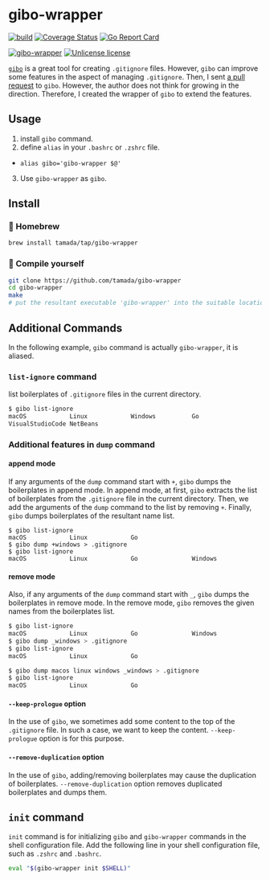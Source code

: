 # gibo-wrapper

[![build](https://github.com/tamada/gibo-wrapper/actions/workflows/build.yaml/badge.svg)](https://github.com/tamada/gibo-wrapper/actions/workflows/build.yaml)
[![Coverage Status](https://coveralls.io/repos/github/tamada/gibo-wrapper/badge.svg?branch=main)](https://coveralls.io/github/tamada/gibo-wrapper?branch=main)
[![Go Report Card](https://goreportcard.com/badge/github.com/tamada/gibo-wrapper)](https://goreportcard.com/report/github.com/tamada/gibo-wrapper)

[![gibo-wrapper](https://img.shields.io/badge/gibo--wrapper-v0.5.8-blue)](https://github.com/tamada/gibo-wrapper/releases/tag/v0.5.8)
[![Unlicense license](http://img.shields.io/badge/license-Unlicense-blue.svg?style=flat)](LICENSE)

[`gibo`](https://github.com/simonwhitaker/gibo) is a great tool for creating `.gitignore` files.
However, `gibo` can improve some features in the aspect of managing `.gitignore`.
Then, I sent [a pull request](https://github.com/simonwhitaker/gibo/pull/61) to `gibo`. However, the author does not think for growing in the direction.
Therefore, I created the wrapper of `gibo` to extend the features.

## Usage

1. install `gibo` command.
2. define `alias` in your `.bashrc` or `.zshrc` file.
  * `alias gibo='gibo-wrapper $@'`
3. Use `gibo-wrapper` as `gibo`.

## Install

### :beer: Homebrew

```sh
brew install tamada/tap/gibo-wrapper
```

### :muscle: Compile yourself

```sh
git clone https://github.com/tamada/gibo-wrapper
cd gibo-wrapper
make
# put the resultant executable 'gibo-wrapper' into the suitable location.
```

## Additional Commands

In the following example, `gibo` command is actually `gibo-wrapper`, it is aliased.

### `list-ignore` command

list boilerplates of `.gitignore` files in the current directory.

```bash
$ gibo list-ignore
macOS            Linux            Windows          Go
VisualStudioCode NetBeans
```

### Additional features in `dump` command

#### append mode

If any arguments of the `dump` command start with `+`, `gibo` dumps the boilerplates in append mode.
In append mode, at first, `gibo` extracts the list of boilerplates from the `.gitignore` file in the current directory.
Then, we add the arguments of the `dump` command to the list by removing `+`.
Finally, `gibo` dumps boilerplates of the resultant name list.

```
$ gibo list-ignore
macOS            Linux            Go
$ gibo dump +windows > .gitignore
$ gibo list-ignore
macOS            Linux            Go               Windows
```

#### remove mode

Also, if any arguments of the `dump` command start with `_`, `gibo` dumps the boilerplates in remove mode.
In the remove mode, `gibo` removes the given names from the boilerplates list.

```bash
$ gibo list-ignore
macOS            Linux            Go               Windows
$ gibo dump _windows > .gitignore
$ gibo list-ignore
macOS            Linux            Go
```

```bash
$ gibo dump macos linux windows _windows > .gitignore
$ gibo list-ignore
macOS            Linux            Go
```

#### `--keep-prologue` option

In the use of `gibo`, we sometimes add some content to the top of the `.gitignore` file.
In such a case, we want to keep the content.
`--keep-prologue` option is for this purpose.

#### `--remove-duplication` option

In the use of `gibo`, adding/removing boilerplates may cause the duplication of boilerplates.
`--remove-duplication` option removes duplicated boilerplates and dumps them.

## `init` command

`init` command is for initializing `gibo` and `gibo-wrapper` commands in the shell configuration file.
Add the following line in your shell configuration file, such as `.zshrc` and `.bashrc`.

```sh
eval "$(gibo-wrapper init $SHELL)"
```

